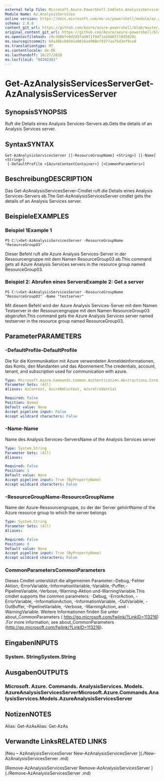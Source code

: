 ```yaml
---
external help file: Microsoft.Azure.PowerShell.Cmdlets.AnalysisServices.dll-Help.xml
Module Name: Az.AnalysisServices
online version: https://docs.microsoft.com/en-us/powershell/module/az.analysisservices/get-azanalysisservicesserver
schema: 2.0.0
content_git_url: https://github.com/Azure/azure-powershell/blob/master/src/AnalysisServices/AnalysisServices/help/Get-AzAnalysisServicesServer.md
original_content_git_url: https://github.com/Azure/azure-powershell/blob/master/src/AnalysisServices/AnalysisServices/help/Get-AzAnalysisServicesServer.md
ms.openlocfilehash: c0c308bfe9d2d5fad971f9df1a26b03710d5629c
ms.sourcegitcommit: b4a38bcb0501a9016a4998efd377aa75d3ef9ce8
ms.translationtype: MT
ms.contentlocale: de-DE
ms.lasthandoff: 10/27/2020
ms.locfileid: "94302301"
---
```

# <span data-ttu-id="ba316-101">Get-AzAnalysisServicesServer</span><span class="sxs-lookup"><span data-stu-id="ba316-101">Get-AzAnalysisServicesServer</span></span>

## <span data-ttu-id="ba316-102">Synopsis</span><span class="sxs-lookup"><span data-stu-id="ba316-102">SYNOPSIS</span></span>
<span data-ttu-id="ba316-103">Ruft die Details eines Analysis Services-Servers ab.</span><span class="sxs-lookup"><span data-stu-id="ba316-103">Gets the details of an Analysis Services server.</span></span>

## <span data-ttu-id="ba316-104">Syntax</span><span class="sxs-lookup"><span data-stu-id="ba316-104">SYNTAX</span></span>

```
Get-AzAnalysisServicesServer [[-ResourceGroupName] <String>] [[-Name] <String>]
 [-DefaultProfile <IAzureContextContainer>] [<CommonParameters>]
```

## <span data-ttu-id="ba316-105">Beschreibung</span><span class="sxs-lookup"><span data-stu-id="ba316-105">DESCRIPTION</span></span>
<span data-ttu-id="ba316-106">Das Get-AzAnalysisServicesServer-Cmdlet ruft die Details eines Analysis Services-Servers ab.</span><span class="sxs-lookup"><span data-stu-id="ba316-106">The Get-AzAnalysisServicesServer cmdlet gets the details of an Analysis Services server.</span></span>

## <span data-ttu-id="ba316-107">Beispiele</span><span class="sxs-lookup"><span data-stu-id="ba316-107">EXAMPLES</span></span>

### <span data-ttu-id="ba316-108">Beispiel 1</span><span class="sxs-lookup"><span data-stu-id="ba316-108">Example 1</span></span>
```
PS C:\>Get-AzAnalysisServicesServer -ResourceGroupName "ResourceGroup03"
```

<span data-ttu-id="ba316-109">Dieser Befehl ruft alle Azure Analysis Services-Server in der Ressourcengruppe mit dem Namen ResourceGroup03 ab.</span><span class="sxs-lookup"><span data-stu-id="ba316-109">This command gets all Azure Analysis Services servers in the resource group named ResourceGroup03.</span></span>

### <span data-ttu-id="ba316-110">Beispiel 2: Abrufen eines Servers</span><span class="sxs-lookup"><span data-stu-id="ba316-110">Example 2: Get a server</span></span>
```
PS C:\>Get-AzAnalysisServicesServer -ResourceGroupName "ResourceGroup03" -Name "testserver"
```

<span data-ttu-id="ba316-111">Mit diesem Befehl wird der Azure Analysis Services-Server mit dem Namen Testserver in der Ressourcengruppe mit dem Namen ResourceGroup03 abgerufen.</span><span class="sxs-lookup"><span data-stu-id="ba316-111">This command gets the Azure Analysis Services server named testserver in the resource group named ResourceGroup03.</span></span>

## <span data-ttu-id="ba316-112">Parameter</span><span class="sxs-lookup"><span data-stu-id="ba316-112">PARAMETERS</span></span>

### <span data-ttu-id="ba316-113">-DefaultProfile</span><span class="sxs-lookup"><span data-stu-id="ba316-113">-DefaultProfile</span></span>
<span data-ttu-id="ba316-114">Die für die Kommunikation mit Azure verwendeten Anmeldeinformationen, das Konto, den Mandanten und das Abonnement.</span><span class="sxs-lookup"><span data-stu-id="ba316-114">The credentials, account, tenant, and subscription used for communication with azure.</span></span>

```yaml
Type: Microsoft.Azure.Commands.Common.Authentication.Abstractions.Core.IAzureContextContainer
Parameter Sets: (All)
Aliases: AzContext, AzureRmContext, AzureCredential

Required: False
Position: Named
Default value: None
Accept pipeline input: False
Accept wildcard characters: False
```

### <span data-ttu-id="ba316-115">-Name</span><span class="sxs-lookup"><span data-stu-id="ba316-115">-Name</span></span>
<span data-ttu-id="ba316-116">Name des Analysis Services-Servers</span><span class="sxs-lookup"><span data-stu-id="ba316-116">Name of the Analysis Services server</span></span>

```yaml
Type: System.String
Parameter Sets: (All)
Aliases:

Required: False
Position: 1
Default value: None
Accept pipeline input: True (ByPropertyName)
Accept wildcard characters: False
```

### <span data-ttu-id="ba316-117">-ResourceGroupName</span><span class="sxs-lookup"><span data-stu-id="ba316-117">-ResourceGroupName</span></span>
<span data-ttu-id="ba316-118">Name der Azure-Ressourcengruppe, zu der der Server gehört</span><span class="sxs-lookup"><span data-stu-id="ba316-118">Name of the Azure resource group to which the server belongs</span></span>

```yaml
Type: System.String
Parameter Sets: (All)
Aliases:

Required: False
Position: 0
Default value: None
Accept pipeline input: True (ByPropertyName)
Accept wildcard characters: False
```

### <span data-ttu-id="ba316-119">CommonParameters</span><span class="sxs-lookup"><span data-stu-id="ba316-119">CommonParameters</span></span>
<span data-ttu-id="ba316-120">Dieses Cmdlet unterstützt die allgemeinen Parameter:-Debug,-Fehler Aktion,-ErrorVariable,-InformationVariable,-Variable,-Puffer,-PipelineVariable,-Verbose,-Warning-Aktion und-WarningVariable.</span><span class="sxs-lookup"><span data-stu-id="ba316-120">This cmdlet supports the common parameters: -Debug, -ErrorAction, -ErrorVariable, -InformationAction, -InformationVariable, -OutVariable, -OutBuffer, -PipelineVariable, -Verbose, -WarningAction, and -WarningVariable.</span></span> <span data-ttu-id="ba316-121">Weitere Informationen finden Sie unter about_CommonParameters ( http://go.microsoft.com/fwlink/?LinkID=113216) .</span><span class="sxs-lookup"><span data-stu-id="ba316-121">For more information, see about_CommonParameters (http://go.microsoft.com/fwlink/?LinkID=113216).</span></span>

## <span data-ttu-id="ba316-122">Eingaben</span><span class="sxs-lookup"><span data-stu-id="ba316-122">INPUTS</span></span>

### <span data-ttu-id="ba316-123">System. String</span><span class="sxs-lookup"><span data-stu-id="ba316-123">System.String</span></span>

## <span data-ttu-id="ba316-124">Ausgaben</span><span class="sxs-lookup"><span data-stu-id="ba316-124">OUTPUTS</span></span>

### <span data-ttu-id="ba316-125">Microsoft. Azure. Commands. AnalysisServices. Models. AzureAnalysisServicesServer</span><span class="sxs-lookup"><span data-stu-id="ba316-125">Microsoft.Azure.Commands.AnalysisServices.Models.AzureAnalysisServicesServer</span></span>

## <span data-ttu-id="ba316-126">Notizen</span><span class="sxs-lookup"><span data-stu-id="ba316-126">NOTES</span></span>
<span data-ttu-id="ba316-127">Alias: Get-AzAs</span><span class="sxs-lookup"><span data-stu-id="ba316-127">Alias: Get-AzAs</span></span>

## <span data-ttu-id="ba316-128">Verwandte Links</span><span class="sxs-lookup"><span data-stu-id="ba316-128">RELATED LINKS</span></span>

[<span data-ttu-id="ba316-129">Neu – AzAnalysisServicesServer </span><span class="sxs-lookup"><span data-stu-id="ba316-129">New-AzAnalysisServicesServer </span></span>](./New-AzAnalysisServicesServer .md)

[<span data-ttu-id="ba316-130">Remove-AzAnalysisServicesServer </span><span class="sxs-lookup"><span data-stu-id="ba316-130">Remove-AzAnalysisServicesServer </span></span>](./Remove-AzAnalysisServicesServer .md)
